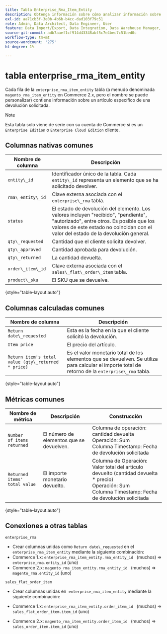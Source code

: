 ```yaml
---
title: Tabla Enterprise_Rma_Item_Entity
description: Obtenga información sobre cómo analizar información sobre un elemento específico de una devolución solicitada.
exl-id: aa71cb3f-3e0b-4b6b-b4cc-dad103f79c51
role: Admin, Data Architect, Data Engineer, User
feature: Data Import/Export, Data Integration, Data Warehouse Manager, Commerce Tables
source-git-commit: adb7aaef1cf914d43348abf5c7e4bec7c51bed0c
workflow-type: tm+mt
source-wordcount: '275'
ht-degree: 1%

---
```


# tabla enterprise_rma_item_entity

Cada fila de la `enterprise_rma_item_entity` tabla (a menudo denominada `magento_rma_item_entity` en Commerce 2.x, pero el nombre se puede personalizar) contiene información sobre un artículo específico de una devolución solicitada.

>[!NOTE]
>
>Esta tabla solo viene de serie con su cuenta de Commerce si es un `Enterprise Edition` o `Enterprise Cloud Edition` cliente.

## Columnas nativas comunes

| **Nombre de columna** | **Descripción** |
|---|---|
| `entity\_id` | Identificador único de la tabla. Cada `entity\_id` representa un elemento que se ha solicitado devolver. |
| `rma\_entity\_id` | Clave externa asociada con el `enterprise\_rma` tabla. |
| `status` | El estado de devolución del elemento. Los valores incluyen &quot;recibido&quot;, &quot;pendiente&quot;, &quot;autorizado&quot;, entre otros. Es posible que los valores de este estado no coincidan con el valor del estado de la devolución general. |
| `qty\_requested` | Cantidad que el cliente solicita devolver. |
| `qty\_approved` | Cantidad aprobada para devolución. |
| `qty\_returned` | La cantidad devuelta. |
| `order\_item\_id` | Clave externa asociada con el `sales\_flat\_order\_item` tabla. |
| `product\_sku` | El SKU que se devuelve. |

{style="table-layout:auto"}

## Columnas calculadas comunes

| **Nombre de columna** | **Descripción** |
|---|---|
| `Return date\_requested` | Esta es la fecha en la que el cliente solicitó la devolución. |
| `Item price` | El precio del artículo. |
| `Return item's total value (qty\_returned * price)` | Es el valor monetario total de los elementos que se devuelven. Se utiliza para calcular el importe total de retorno de la `enterprise\_rma` tabla. |

{style="table-layout:auto"}

## Métricas comunes

| **Nombre de métrica** | **Descripción** | **Construcción** |
|---|---|---|
| `Number of items returned` | El número de elementos que se devuelven. | Columna de operación: cantidad devuelta<br>Operación: Sum<br>Columna Timestamp: Fecha de devolución solicitada |
| `Returned items' total value` | El importe monetario devuelto. | Columna de Operación: Valor total del artículo devuelto (cantidad devuelta * precio)<br>Operación: Sum<br>Columna Timestamp: Fecha de devolución solicitada |

{style="table-layout:auto"}

## Conexiones a otras tablas

`enterprise_rma`

* Crear columnas unidas como `Return date\_requested` en el `enterprise_rma_item_entity` mediante la siguiente combinación:
* Commerce 1.x: `enterprise_rma_item_entity.rma_entity_id ` (muchos) => `enterprise_rma.entity_id` (uno)
* Commerce 2.x: `magento_rma_item_entity.rma_entity_id ` (muchos) => `magento_rma.entity_id` (uno)

`sales_flat_order_item`

* Crear columnas unidas en  `enterprise_rma_item_entity` mediante la siguiente combinación:

* Commerce 1.x: `enterprise_rma_item_entity.order_item_id ` (muchos) => `sales_flat_order_item.item_id` (uno)
* Commerce 2.x: `magento_rma_item_entity.order_item_id ` (muchos) => `sales_order_item.item_id` (uno)
